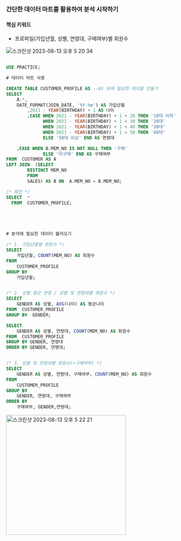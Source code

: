 ### 간단한 데이터 마트를 활용하여 분석 시작하기

#### 핵심 키워드
* 프로파일(가입년월, 성별, 연령대, 구매여부)별 회원수

  
![스크린샷 2023-08-13 오후 5 20 34](https://github.com/hozyhozy/-SQL-/assets/123252821/7a69ef5f-e432-45aa-b83c-e7cad26544fb)



``` sql

USE PRACTICE;

# 데이터 마트 사용

CREATE TABLE CUSTOMER_PROFILE AS --AS 뒤에 필요한 테이블 만들기 
SELECT
	A.*,
	DATE_FORMAT(JOIN_DATE, '%Y-%m') AS 가입년월
        ,2021 - YEAR(BIRTHDAY) + 1 AS 나이
        ,CASE WHEN 2021 - YEAR(BIRTHDAY) + 1 < 20 THEN '10대 이하'
              WHEN 2021 - YEAR(BIRTHDAY) + 1 < 30 THEN '20대'
              WHEN 2021 - YEAR(BIRTHDAY) + 1 < 40 THEN '30대'
              WHEN 2021 - YEAR(BIRTHDAY) + 1 < 50 THEN '40대'
              ELSE '50대 이상' END AS 연령대

	,CASE WHEN B.MEM_NO IS NOT NULL THEN '구매'
			  ELSE '미구매' END AS 구매여부
FROM  CUSTOMER AS A
LEFT JOIN  (SELECT
		DISTINCT MEM_NO
	    FROM
		SALES) AS B ON  A.MEM_NO = B.MEM_NO;

/* 확인 */
SELECT  *
  FROM  CUSTOMER_PROFILE;





# 분석에 필요한 데이터 불러오기

/* 1. 가입년월별 회원수 */
SELECT
	가입년월, COUNT(MEM_NO) AS 회원수
FROM
	CUSTOMER_PROFILE
GROUP BY
	가입년월;


/* 2. 성별 평균 연령 / 성별 및 연령대별 회원수 */
SELECT
	GENDER AS 성별, AVG(나이) AS 평균나이
FROM  CUSTOMER_PROFILE
GROUP BY  GENDER;

SELECT
	GENDER AS 성별, 연령대, COUNT(MEM_NO) AS 회원수
FROM  CUSTOMER_PROFILE
GROUP BY GENDER, 연령대
ORDER BY GENDER, 연령대;   


/* 3. 성별 및 연령대별 회원수(+구매여부) */
SELECT
	GENDER AS 성별, 연령대, 구매여부, COUNT(MEM_NO) AS 회원수
FROM
	CUSTOMER_PROFILE
GROUP BY
	GENDER, 연령대, 구매여부
ORDER BY
	구매여부, GENDER,연령대;

```


<img width="326" alt="스크린샷 2023-08-13 오후 5 22 21" src="https://github.com/hozyhozy/-SQL-/assets/123252821/6760cae0-77a7-4e2d-b785-cdd71f1b6ca4">


